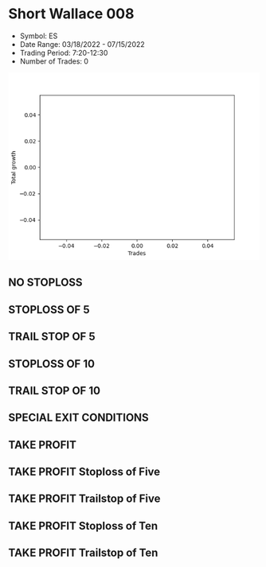 # Short Wallace 008 
- Symbol: ES
- Date Range: 03/18/2022 - 07/15/2022
- Trading Period: 7:20-12:30
- Number of Trades: 0

![Plot](ShortWallace008ES.png)
## NO STOPLOSS









## STOPLOSS OF 5









## TRAIL STOP OF 5









## STOPLOSS OF 10









## TRAIL STOP OF 10









## SPECIAL EXIT CONDITIONS 


## TAKE PROFIT






## TAKE PROFIT Stoploss of Five






## TAKE PROFIT Trailstop of Five






## TAKE PROFIT Stoploss of Ten






## TAKE PROFIT Trailstop of Ten




